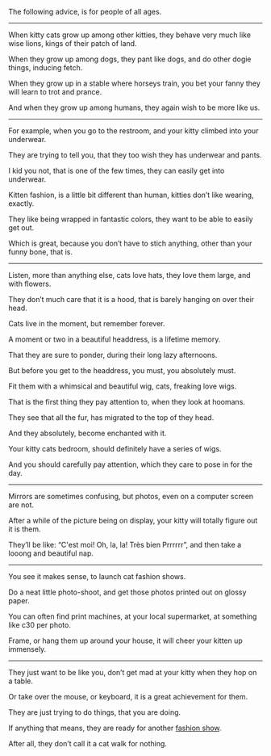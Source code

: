 The following advice,
is for people of all ages.

---

When kitty cats grow up among other kitties,
they behave very much like wise lions, kings of their patch of land.

When they grow up among dogs,
they pant like dogs, and do other dogie things, inducing fetch.

When they grow up in a stable where horseys train,
you bet your fanny they will learn to trot and prance.

And when they grow up among humans,
they again wish to be more like us.

---

For example, when you go to the restroom,
and your kitty climbed into your underwear.

They are trying to tell you,
that they too wish they has underwear and pants.

I kid you not, that is one of the few times,
they can easily get into underwear.

Kitten fashion, is a little bit different than human,
kitties don’t like wearing, exactly.

They like being wrapped in fantastic colors,
they want to be able to easily get out.

Which is great, because you don’t have to stich anything,
other than your funny bone, that is.

---

Listen, more than anything else,
cats love hats, they love them large, and with flowers.

They don’t much care that it is a hood,
that is barely hanging on over their head.

Cats live in the moment,
but remember forever.

A moment or two in a beautiful headdress,
is a lifetime memory.

That they are sure to ponder,
during their long lazy afternoons.

But before you get to the headdress,
you must, you absolutely must.

Fit them with a whimsical and beautiful wig,
cats, freaking love wigs.

That is the first thing they pay attention to,
when they look at hoomans.

They see that all the fur,
has migrated to the top of they head.

And they absolutely,
become enchanted with it.

Your kitty cats bedroom,
should definitely have a series of wigs.

And you should carefully pay attention,
which they care to pose in for the day.

---

Mirrors are sometimes confusing,
but photos, even on a computer screen are not.

After a while of the picture being on display,
your kitty will totally figure out it is them.

They’ll be like: “C'est moi! Oh, la, la! Très bien Prrrrrr”,
and then take a looong and beautiful nap.

---

You see it makes sense,
to launch cat fashion shows.

Do a neat little photo-shoot,
and get those photos printed out on glossy paper.

You can often find print machines,
at your local supermarket, at something like c30 per photo.

Frame, or hang them up around your house,
it will cheer your kitten up immensely.

---

They just want to be like you,
don’t get mad at your kitty when they hop on a table.

Or take over the mouse, or keyboard,
it is a great achievement for them.

They are just trying to do things,
that you are doing.

If anything that means,
they are ready for another [fashion show](https://youtu.be/cqOxWl0WWRk).

After all,
they don’t call it a cat walk for nothing.
